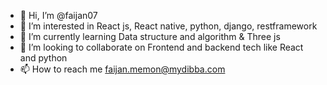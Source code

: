 - 👋 Hi, I’m @faijan07
- 👀 I’m interested in React js, React native, python, django, restframework
- 🌱 I’m currently learning Data structure and algorithm & Three js
- 💞️ I’m looking to collaborate on Frontend and backend tech like React and python
- 📫 How to reach me faijan.memon@mydibba.com

<!---
faijan07/faijan07 is a ✨ special ✨ repository because its `README.md` (this file) appears on your GitHub profile.
You can click the Preview link to take a look at your changes.
--->
